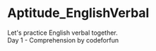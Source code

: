 # Aptitude_EnglishVerbal
Let's practice English verbal together.
<br>
Day 1 - Comprehension by codeforfun
